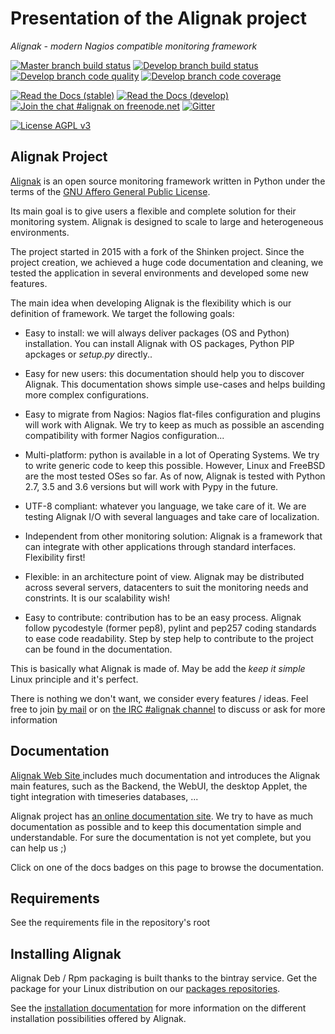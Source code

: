 # Presentation of the Alignak project

*Alignak - modern Nagios compatible monitoring framework*


[![Master branch build status](https://img.shields.io/travis/Alignak-monitoring/alignak/master.svg?label=master)](https://travis-ci.org/Alignak-monitoring/alignak/branches)
[![Develop branch build status](https://img.shields.io/travis/Alignak-monitoring/alignak/develop.svg?label=develop)](https://github.com/Alignak-monitoring/alignak)
[![Develop branch code quality](https://landscape.io/github/Alignak-monitoring/alignak/develop/landscape.svg?style=flat)](https://landscape.io/github/Alignak-monitoring/alignak/develop)
[![Develop branch code coverage](https://img.shields.io/codecov/c/github/codecov/example-python/master.svg)](https://codecov.io/gh/Alignak-monitoring/alignak/branch/develop)

[![Read the Docs (stable)](https://img.shields.io/readthedocs/pip/stable.svg?label=doc-stable)](http://docs.alignak.net/en/master/)
[![Read the Docs (develop)](https://img.shields.io/readthedocs/pip/stable.svg?label=doc-develop)](http://docs.alignak.net/en/develop/)
[![Join the chat #alignak on freenode.net](https://img.shields.io/badge/IRC-%23alignak-1e72ff.svg?style=flat)](http://webchat.freenode.net/?channels=%23alignak)
[![Gitter](https://badges.gitter.im/Alignak-monitoring/alignak.svg)](https://gitter.im/Alignak-monitoring/alignak?utm_source=badge&utm_medium=badge&utm_campaign=pr-badge)

[![License AGPL v3](https://img.shields.io/badge/License-AGPL%20v3-blue.svg)](http://www.gnu.org/licenses/agpl-3.0)


Alignak Project
---------------

[Alignak](http://www.alignak.net) is an open source monitoring framework written in Python under the terms of the [GNU Affero General Public License](http://www.gnu.org/licenses/agpl.txt).

Its main goal is to give users a flexible and complete solution for their monitoring system. Alignak is designed to scale to large and heterogeneous environments.

The project started in 2015 with a fork of the Shinken project. Since the project creation, we achieved a huge code documentation and cleaning, we tested the application in several environments and developed some new features.


The main idea when developing Alignak is the flexibility which is our definition of framework. We target the following goals:

   * Easy to install: we will always deliver packages (OS and Python) installation.
      You can install Alignak with OS packages, Python PIP apckages or *setup.py* directly..

   * Easy for new users: this documentation should help you to discover Alignak.
      This documentation shows simple use-cases and helps building more complex configurations.

   * Easy to migrate from Nagios: Nagios flat-files configuration and plugins will work with Alignak.
      We try to keep as much as possible an ascending compatibility with former Nagios configuration...

   * Multi-platform: python is available in a lot of Operating Systems.
      We try to write generic code to keep this possible. However, Linux and FreeBSD are the most tested OSes so far.
      As of now, Alignak is tested with Python 2.7, 3.5 and 3.6 versions but will work with Pypy in the future.

   * UTF-8 compliant: whatever you language, we take care of it.
      We are testing Alignak I/O with several languages and take care of localization.

   * Independent from other monitoring solution:
      Alignak is a framework that can integrate with other applications through standard interfaces.
      Flexibility first!

   * Flexible: in an architecture point of view.
      Alignak may be distributed across several servers, datacenters to suit the monitoring needs and constrints.
      It is our scalability wish!

   * Easy to contribute: contribution has to be an easy process.
      Alignak follow pycodestyle (former pep8), pylint and pep257 coding standards to ease code readability.
      Step by step help to contribute to the project can be found in the documentation.

This is basically what Alignak is made of. May be add the *keep it simple* Linux principle and it's perfect.

There is nothing we don't want, we consider every features / ideas. Feel free to join [by mail](mailto:contact@alignak.net) or on [the IRC #alignak channel](http://webchat.freenode.net/?channels=%23alignak) to discuss or ask for more information

Documentation
-------------

[Alignak Web Site ](http://www.alignak.net) includes much documentation and introduces the Alignak main features, such as the Backend, the WebUI, the desktop Applet, the tight integration with timeseries databases, ...

Alignak project has [an online documentation site](http://alignak-monitoring.github.io/documentation/). We try to have as much documentation as possible and to keep this documentation simple and understandable. For sure the documentation is not yet complete, but you can help us ;)

Click on one of the docs badges on this page to browse the documentation.


Requirements
------------

See the requirements file in the repository's root


Installing Alignak
------------------

Alignak Deb / Rpm packaging is built thanks to the bintray service. Get the package for your Linux distribution on our [packages repositories](https://bintray.com/alignak).

See the [installation documentation](https://alignak-doc.readthedocs.org/en/latest/02_installation/index.html) for more information on the different installation possibilities offered by Alignak.
